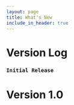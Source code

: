 ```yaml
---
layout: page
title: What's New
include_in_header: true
---
```


# Version Log


### `Initial Release`
# **Version 1.0**


<br>
